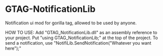 # GTAG-NotificationLib
Notification ui mod for gorilla tag, allowed to be used by anyone.

HOW TO USE:
Add "GTAG_NotificationLib.dll" as an assembly reference to your project.
Put "using GTAG_NotificationLib;" at the top of the project.
To send a notification, use "NotifiLib.SendNotification("Whatever you want here");"
